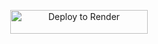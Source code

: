 <p align="center">
    <a href="https://render.com/deploy?repo=https://github.com/zenaku17psp/maythusharmusic">
        <img src="https://render.com/images/deploy-to-render-button.svg" alt="Deploy to Render" width="220" height="38.45"/>
    </a>
</p>
